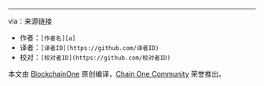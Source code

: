 
---

via：来源链接

* 作者：`[作者名][a]`
* 译者：`[译者ID](https://github.com/译者ID)`
* 校对：`[校对者ID](https://github.com/校对者ID)`

本文由 [BlockchainOne](https://github.com/BlockchainOne/Open-Translating) 原创编译，[Chain One Community](https://bcage.one) 荣誉推出。

[a]:作者链接
[1]:文内链接
[2]:
[3]:
[4]:
[5]:
[6]:
[7]:
[8]:
[9]:

